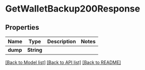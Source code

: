 # GetWalletBackup200Response

## Properties
Name | Type | Description | Notes
------------ | ------------- | ------------- | -------------
**dump** | **String** |  | 

[[Back to Model list]](../README.md#documentation-for-models) [[Back to API list]](../README.md#documentation-for-api-endpoints) [[Back to README]](../README.md)


